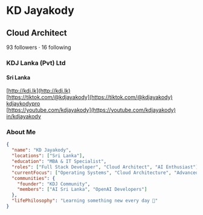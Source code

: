 # KD Jayakody
## Cloud Architect

93 followers · 16 following

### KDJ Lanka (Pvt) Ltd
#### Sri Lanka

[http://kdj.lk](http://kdj.lk)  
[https://tiktok.com/@kdjayakody](https://tiktok.com/@kdjayakody)  
[kdjaykodypro](https://facebook.com/kdjaykodypro)  
[https://youtube.com/kdjayakody](https://youtube.com/kdjayakody)  
[in/kdjayakody](https://linkedin.com/in/kdjayakody)

### About Me
```json
{
  "name": "KD Jayakody",
  "locations": ["Sri Lanka"],
  "education": "MBA & IT Specialist",
  "roles": ["Full Stack Developer", "Cloud Architect", "AI Enthusiast"],
  "currentFocus": ["Operating Systems", "Cloud Architecture", "Advanced System Design"],
  "communities": {
    "founder": "KDJ Community",
    "members": ["AI Sri Lanka", "OpenAI Developers"]
  },
  "lifePhilosophy": "Learning something new every day 🚀"
}

